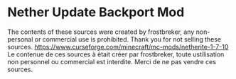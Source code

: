 # Nether Update Backport Mod
The contents of these sources were created by frostbreker, any non-personal or commercial use is prohibited. Thank you for not selling these sources. https://www.curseforge.com/minecraft/mc-mods/netherite-1-7-10 Le contenue de ces sources à était créer par frostbreker, toute ustilisation non personnel ou commercial est interdite. Merci de ne pas vendre ces sources.
